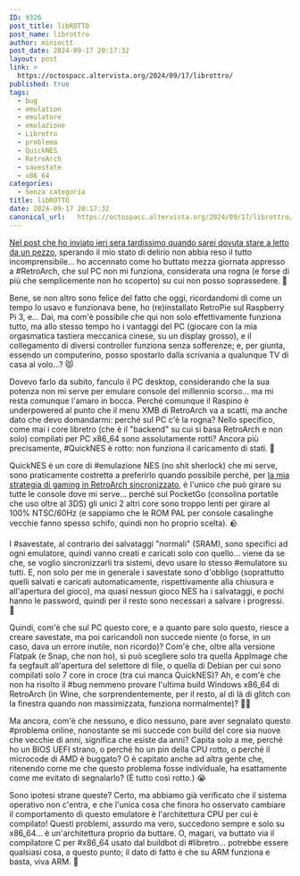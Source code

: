 ```yaml
---
ID: 9326
post_title: libROTTO
post_name: librottro
author: minioctt
post_date: 2024-09-17 20:17:32
layout: post
link: >
  https://octospacc.altervista.org/2024/09/17/librottro/
published: true
tags:
  - bug
  - emulation
  - emulatore
  - emulazione
  - Libretro
  - problema
  - QuickNES
  - RetroArch
  - savestate
  - x86_64
categories:
  - Senza categoria
title: libROTTO
date: 2024-09-17 20:17:32
canonical_url:   https://octospacc.altervista.org/2024/09/17/librottro/
---
```

<!-- wp:paragraph -->
<p><a href="2024/09/17/ristation-mortable/">Nel post che ho inviato ieri sera tardissimo quando sarei dovuta stare a letto da un pezzo</a>, sperando il mio stato di delirio non abbia reso il tutto incomprensibile... ho accennato come ho buttato mezza giornata appresso a #RetroArch, che sul PC non mi funziona, considerata una rogna (e forse di più che semplicemente non ho scoperto) su cui non posso soprassedere. 🧪</p>
<!-- /wp:paragraph -->

<!-- wp:paragraph -->
<p>Bene, se non altro sono felice del fatto che oggi, ricordandomi di come un tempo lo usavo e funzionava bene, ho (re)installato RetroPie sul Raspberry Pi 3, e... Dai, ma com'è possibile che qui non solo effettivamente funziona tutto, ma allo stesso tempo ho i vantaggi del PC (giocare con la mia orgasmatica tastiera meccanica cinese, su un display grosso), e il collegamento di diversi controller funziona senza sofferenze; e, per giunta, essendo un computerino, posso spostarlo dalla scrivania a qualunque TV di casa al volo...? 😾️</p>
<!-- /wp:paragraph -->

<!-- wp:paragraph -->
<p>Dovevo farlo da subito, fanculo il PC desktop, considerando che la sua potenza non mi serve per emulare console del millennio scorso... ma mi resta comunque l'amaro in bocca. Perché comunque il Raspino è underpowered al punto che il menu XMB di RetroArch va a scatti, ma anche dato che devo domandarmi: perché sul PC c'è la rogna? Nello specifico, come mai i core libretro (che è il "backend" su cui si basa RetroArch e non solo) compilati per PC x86_64 sono assolutamente rotti? Ancora più precisamente, #QuickNES è rotto: non funziona il caricamento di stati. 🤮️</p>
<!-- /wp:paragraph -->

<!-- wp:paragraph -->
<p>QuickNES è un core di #emulazione NES (no shit sherlock) che mi serve, sono praticamente costretta a preferirlo quando possibile perché, per <a href="https://t.me/c/1383332798/20513">la mia strategia di gaming in RetroArch sincronizzato</a>, è l'unico che può girare su tutte le console dove mi serve... perché sul PocketGo (consolina portatile che uso oltre al 3DS) gli unici 2 altri core sono troppo lenti per girare al 100% NTSC/60Hz (e sappiamo che le ROM PAL per console casalinghe vecchie fanno spesso schifo, quindi non ho proprio scelta). 🪨️</p>
<!-- /wp:paragraph -->

<!-- wp:paragraph -->
<p>I #savestate, al contrario dei salvataggi "normali" (SRAM), sono specifici ad ogni emulatore, quindi vanno creati e caricati solo con quello... viene da se che, se voglio sincronizzarli tra sistemi, devo usare lo stesso #emulatore su tutti. E, non solo per me in generale i savestate sono d'obbligo (soprattutto quelli salvati e caricati automaticamente, rispettivamente alla chiusura e all'apertura del gioco), ma quasi nessun gioco NES ha i salvataggi, e pochi hanno le password, quindi per il resto sono necessari a salvare i progressi. 🥴️</p>
<!-- /wp:paragraph -->

<!-- wp:paragraph -->
<p>Quindi, com'è che sul PC questo core, e a quanto pare solo questo, riesce a creare savestate, ma poi caricandoli non succede niente (o forse, in un caso, dava un errore inutile, non ricordo)? Com'è che, oltre alla versione Flatpak (e Snap, che non ho), si può scegliere solo tra quella AppImage che fa segfault all'apertura del selettore di file, o quella di Debian per cui sono compilati solo 7 core in croce (tra cui manca QuickNES)? Ah, e com'è che non ha risolto il #bug nemmeno provare l'ultima build Windows x86_64 di RetroArch (in Wine, che sorprendentemente, per il resto, al di là di glitch con la finestra quando non massimizzata, funziona normalmente)? 😶‍🌫️️</p>
<!-- /wp:paragraph -->

<!-- wp:paragraph -->
<p>Ma ancora, com'è che nessuno, e dico nessuno, pare aver segnalato questo #problema online, nonostante se mi succede con build del core sia nuove che vecchie di anni, significa che esiste da anni? Capita solo a me, perché ho un BIOS UEFI strano, o perché ho un pin della CPU rotto, o perché il microcode di AMD è buggato? O è capitato anche ad altra gente che, ritenendo come me che questo problema fosse individuale, ha esattamente come me evitato di segnalarlo? (È tutto così rotto.) 😭️</p>
<!-- /wp:paragraph -->

<!-- wp:paragraph -->
<p>Sono ipotesi strane queste? Certo, ma abbiamo già verificato che il sistema operativo non c'entra, e che l'unica cosa che finora ho osservato cambiare il comportamento di questo emulatore è l'architettura CPU per cui è compilato! Questi problemi, assurdo ma vero, succedono sempre e solo su x86_64... è un'architettura proprio da buttare. O, magari, va buttato via il compilatore C per #x86_64 usato dal buildbot di #libretro... potrebbe essere qualsiasi cosa, a questo punto; il dato di fatto è che su ARM funziona e basta, viva ARM. 🙏️</p>
<!-- /wp:paragraph -->